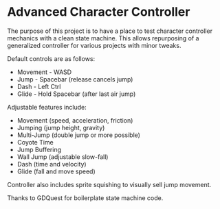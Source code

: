 # Advanced Character Controller

The purpose of this project is to have a place to test character controller mechanics with a clean state machine.
This allows repurposing of a generalized controller for various projects with minor tweaks.

Default controls are as follows:
- Movement  -	WASD
- Jump      - Spacebar (release cancels jump)
- Dash		  -	Left Ctrl
- Glide		  -	Hold Spacebar (after last air jump)

Adjustable features include:
- Movement (speed, acceleration, friction)
- Jumping (jump height, gravity)
- Multi-Jump (double jump or more possible)
- Coyote Time
- Jump Buffering
- Wall Jump (adjustable slow-fall)
- Dash (time and velocity)
- Glide (fall and move speed)

Controller also includes sprite squishing to visually sell jump movement.

Thanks to GDQuest for boilerplate state machine code.
